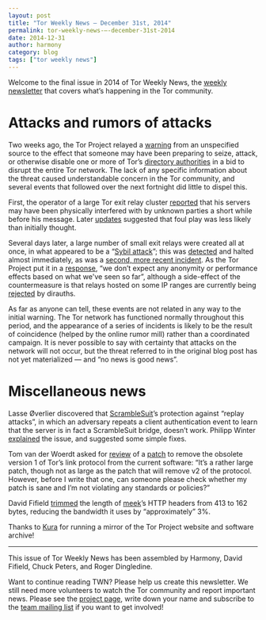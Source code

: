 ```yaml
---
layout: post
title: "Tor Weekly News — December 31st, 2014"
permalink: tor-weekly-news-—-december-31st-2014
date: 2014-12-31
author: harmony
category: blog
tags: ["tor weekly news"]
---
```


Welcome to the final issue in 2014 of Tor Weekly News, the [weekly newsletter](https://lists.torproject.org/cgi-bin/mailman/listinfo/tor-news) that covers what’s happening in the Tor community.

Attacks and rumors of attacks
=============================

Two weeks ago, the Tor Project relayed a [warning](https://blog.torproject.org/blog/possible-upcoming-attempts-disable-tor-network) from an unspecified source to the effect that someone may have been preparing to seize, attack, or otherwise disable one or more of Tor’s [directory authorities](https://metrics.torproject.org/about.html#directory-authority) in a bid to disrupt the entire Tor network. The lack of any specific information about the threat caused understandable concern in the Tor community, and several events that followed over the next fortnight did little to dispel this.

First, the operator of a large Tor exit relay cluster [reported](https://lists.torproject.org/pipermail/tor-talk/2014-December/036067.html) that his servers may have been physically interfered with by unknown parties a short while before his message. Later [updates](https://lists.torproject.org/pipermail/tor-talk/2014-December/036084.html) suggested that foul play was less likely than initially thought.

Several days later, a large number of small exit relays were created all at once, in what appeared to be a “[Sybil attack](https://en.wikipedia.org/wiki/Sybil_attack)”; this was [detected](https://lists.torproject.org/pipermail/tor-consensus-health/2014-December/005381.html) and halted almost immediately, as was a [second, more recent incident](https://lists.torproject.org/pipermail/tor-consensus-health/2014-December/005414.html). As the Tor Project put it in a [response](http://www.twitlonger.com/show/n_1sjg365), “we don’t expect any anonymity or performance effects based on what we've seen so far”, although a side-effect of the countermeasure is that relays hosted on some IP ranges are currently being [rejected](https://lists.torproject.org/pipermail/tor-relays/2014-December/006020.html) by dirauths.

As far as anyone can tell, these events are not related in any way to the initial warning. The Tor network has functioned normally throughout this period, and the appearance of a series of incidents is likely to be the result of coincidence (helped by the online rumor mill) rather than a coordinated campaign. It is never possible to say with certainty that attacks on the network will not occur, but the threat referred to in the original blog post has not yet materialized — and “no news is good news”.

Miscellaneous news
==================

Lasse Øverlier discovered that [ScrambleSuit](http://www.cs.kau.se/philwint/scramblesuit/)’s protection against “replay attacks”, in which an adversary repeats a client authentication event to learn that the server is in fact a ScrambleSuit bridge, doesn’t work. Philipp Winter [explained](https://lists.torproject.org/pipermail/tor-dev/2014-December/008019.html) the issue, and suggested some simple fixes.

Tom van der Woerdt asked for [review](https://lists.torproject.org/pipermail/tor-dev/2014-December/008023.html) of a [patch](https://github.com/TvdW/tor/commit/75b5d94eb976ee4998189dc69582c62511dde9eb) to remove the obsolete version 1 of Tor’s link protocol from the current software: “It’s a rather large patch, though not as large as the patch that will remove v2 of the protocol. However, before I write that one, can someone please check whether my patch is sane and I’m not violating any standards or policies?”

David Fifield [trimmed](https://bugs.torproject.org/12778#comment:5) the length of [meek](https://trac.torproject.org/projects/tor/wiki/doc/meek)’s HTTP headers from 413 to 162 bytes, reducing the bandwidth it uses by “approximately” 3%.

Thanks to [Kura](https://lists.torproject.org/pipermail/tor-mirrors/2014-December/000815.html) for running a mirror of the Tor Project website and software archive!

* * * * *

This issue of Tor Weekly News has been assembled by Harmony, David Fifield, Chuck Peters, and Roger Dingledine.

Want to continue reading TWN? Please help us create this newsletter. We still need more volunteers to watch the Tor community and report important news. Please see the [project page](https://trac.torproject.org/projects/tor/wiki/TorWeeklyNews), write down your name and subscribe to the [team mailing list](https://lists.torproject.org/cgi-bin/mailman/listinfo/news-team) if you want to get involved!
